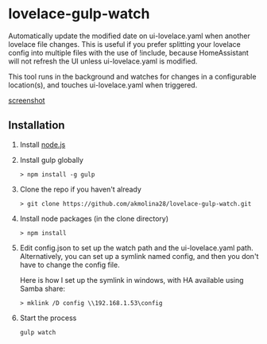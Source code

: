 # lovelace-gulp-watch
Automatically update the modified date on ui-lovelace.yaml when another lovelace file changes. This is useful if you prefer splitting your lovelace config into multiple files with the use of !include, because HomeAssistant will not refresh the UI unless ui-lovelace.yaml is modified.

This tool runs in the background and watches for changes in a configurable location(s), and touches ui-lovelace.yaml when triggered.

[screenshot](screenshot.png)

## Installation

1. Install [node.js](https://nodejs.org/en/)

2. Install gulp globally

    ```
    > npm install -g gulp
    ```

3. Clone the repo if you haven't already

    ```
    > git clone https://github.com/akmolina28/lovelace-gulp-watch.git
    ```
    
4. Install node packages (in the clone directory)

    ```
    > npm install
    ```
    
5. Edit config.json to set up the watch path and the ui-lovelace.yaml path. Alternatively, you can set up a symlink named config, and then you don't have to change the config file.

    Here is how I set up the symlink in windows, with HA available using Samba share:

    ```
    > mklink /D config \\192.168.1.53\config
    ```
    
6. Start the process

    ```
    gulp watch
    ```
